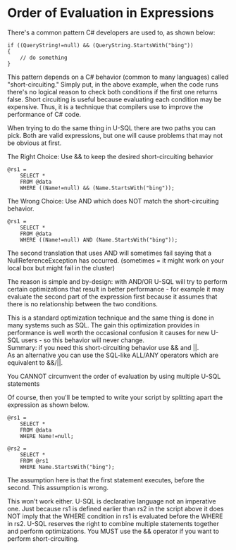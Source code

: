 # Order of Evaluation in Expressions

There's a common pattern C\# developers are used to, as shown below:

```
if ((QueryString!=null) && (QueryString.StartsWith("bing"))
{
    // do something
}
```

This pattern depends on a C\# behavior \(common to many languages\) called "short-circuiting." Simply put, in the above example, when the code runs there's no logical reason to check both conditions if the first one returns false. Short circuiting is useful because evaluating each condition may be expensive. Thus, it is a technique that compilers use to improve the performance of C\# code.

When trying to do the same thing in U-SQL there are two paths you can pick. Both are valid expressions, but one will cause problems that may not be obvious at first.

The Right Choice: Use && to keep the desired short-circuiting behavior

```
@rs1 = 
    SELECT * 
    FROM @data
    WHERE ((Name!=null) && (Name.StartsWith("bing"));
```

The Wrong Choice: Use AND which does NOT match the short-circuiting behavior.

```
@rs1 = 
    SELECT * 
    FROM @data
    WHERE ((Name!=null) AND (Name.StartsWith("bing"));
```

The second translation that uses AND will sometimes fail saying that a NullReferenceException has occurred. \(sometimes = it might work on your local box but might fail in the cluster\)

The reason is simple and by-design: with AND/OR U-SQL  will try to perform certain optimizations that result in better performance - for example it may evaluate the second part of the expression first because it assumes that there is no relationship between the two conditions.

This is a standard optimization technique and the same thing is done in many systems such as SQL. The gain this optimization provides in performance is well worth the occasional confusion it causes for new U-SQL users - so this behavior will never change.  
Summary: if you need this short-circuiting behavior use && and \|\|.  
As an alternative you can use the SQL-like ALL/ANY operators which are equivalent to &&/\|\|.

You CANNOT circumvent the order of evaluation by using multiple U-SQL statements

Of course, then you'll be tempted to write your script by splitting apart the expression as shown below.

```
@rs1 = 
    SELECT * 
    FROM @data
    WHERE Name!=null;

@rs2 =
    SELECT *
    FROM @rs1
    WHERE Name.StartsWith("bing");
```

The assumption here is that the first statement executes, before the second. This assumption is wrong.

This won't work either. U-SQL is declarative language not an imperative one. Just because rs1 is defined earlier than rs2 in the script above it does NOT imply that the WHERE condition in rs1 is evaluated before the WHERE in rs2. U-SQL reserves the right to combine multiple statements together and perform optimizations. You MUST use the && operator if you want to perform short-circuiting.

